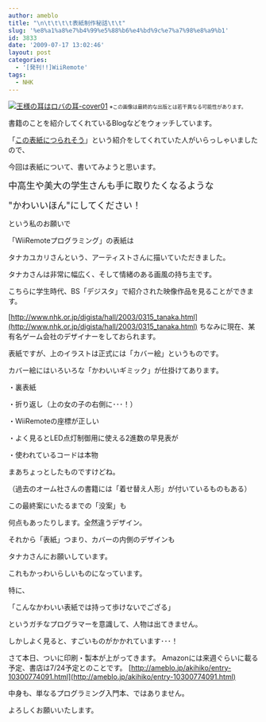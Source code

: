 ```yaml
---
author: ameblo
title: "\n\t\t\t\t表紙制作秘話\t\t"
slug: '%e8%a1%a8%e7%b4%99%e5%88%b6%e4%bd%9c%e7%a7%98%e8%a9%b1'
id: 3833
date: '2009-07-17 13:02:46'
layout: post
categories:
  - '[発刊!!]WiiRemote'
tags:
  - NHK
---
```


[![王様の耳はロバの耳-cover01](http://blog-imgs-42.fc2.com/a/k/i/akihikofr/blog_import_4f5651475ceb1.png)](http://blog-imgs-42.fc2.com/a/k/i/akihikofr/blog_import_4f56514773698.png) <font size="1">※この画像は最終的な出版とは若干異なる可能性があります。</font>

書籍のことを紹介してくれているBlogなどをウォッチしています。

「[この表紙につられそう](http://ymiwa.exblog.jp/11387799)」という紹介をしてくれていた人がいらっしゃいましたので、

今回は表紙について、書いてみようと思います。

<font size="4">中高生や美大の学生さんも手に取りたくなるような</font>

<font size="4">"かわいいほん"にしてください！</font>

という私のお願いで

「WiiRemoteプログラミング」の表紙は

タナカユカリさんという、アーティストさんに描いていただきました。

タナカさんは非常に幅広く、そして情緒のある画風の持ち主です。

こちらに学生時代、BS「デジスタ」で紹介された映像作品を見ることができます。

[http://www.nhk.or.jp/digista/hall/2003/0315_tanaka.html](http://www.nhk.or.jp/digista/hall/2003/0315_tanaka.html) ちなみに現在、某有名ゲーム会社のデザイナーをしておられます。

表紙ですが、上のイラストは正式には「カバー絵」というものです。

カバー絵にはいろいろな「かわいいギミック」が仕掛けてあります。

・裏表紙

・折り返し（上の女の子の右側に･･･！）

・WiiRemoteの座標が正しい

・よく見るとLED点灯制御用に使える2進数の早見表が

・使われているコードは本物

まあちょっとしたものですけどね。

（過去のオーム社さんの書籍には「着せ替え人形」が付いているものもある）

この最終案にいたるまでの「没案」も

何点もあったりします。全然違うデザイン。

それから「表紙」つまり、カバーの内側のデザインも

タナカさんにお願いしています。

これもかっわいらしいものになっています。

特に、

「こんなかわいい表紙では持って歩けないでござる」

というガチなプログラマーを意識して、人物は出てきません。

しかしよく見ると、すごいものがかかれています･･･！

さて本日、ついに印刷・製本が上がってきます。 Amazonには来週ぐらいに載る予定、書店は7/24予定とのことです。 [http://ameblo.jp/akihiko/entry-10300774091.html](http://ameblo.jp/akihiko/entry-10300774091.html)

中身も、単なるプログラミング入門本、ではありません。

よろしくお願いいたします。